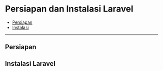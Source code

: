 # Persiapan dan Instalasi Laravel

* [Persiapan](#persiapan)
* [Instalasi](#instalasi-laravel)

---

## Persiapan


## Instalasi Laravel